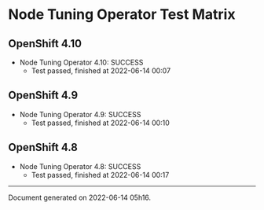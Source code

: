 
Node Tuning Operator Test Matrix
================================

OpenShift 4.10
--------------



* Node Tuning Operator 4.10: SUCCESS
  - Test passed, finished at 2022-06-14 00:07






OpenShift 4.9
-------------



* Node Tuning Operator 4.9: SUCCESS
  - Test passed, finished at 2022-06-14 00:10






OpenShift 4.8
-------------



* Node Tuning Operator 4.8: SUCCESS
  - Test passed, finished at 2022-06-14 00:17






---
Document generated on 2022-06-14 05h16.
